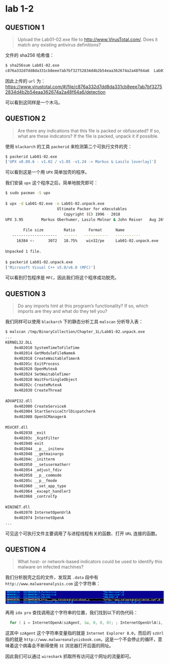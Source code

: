# lab 1-2

## QUESTION 1

> Upload the Lab01-02.exe file to http://www.VirusTotal.com/. Does it match
> any existing antivirus definitions?

文件的 sha256 哈希值：

```bash
$ sha256sum Lab01-02.exe
c876a332d7dd8da331cb8eee7ab7bf32752834d4b2b54eaa362674a2a48f64a6  Lab01-02.exe
```

因此上传的 `url` 为：https://www.virustotal.com/#/file/c876a332d7dd8da331cb8eee7ab7bf32752834d4b2b54eaa362674a2a48f64a6/detection

可以看到这同样是一个木马。

## QUESTION 2

> Are there any indications that this file is packed or obfuscated? If so, what are these indicators? If the file is packed, unpack it if possible.

使用 `blackarch` 的工具 `packerid` 来检测第二个可执行文件的壳：

```bash
$ packerid Lab01-02.exe
['UPX v0.89.6 - v1.02 / v1.05 -v1.24 -> Markus & Laszlo [overlay]']
```

可以看到这是一个用 `UPX` 简单加壳的程序。

我们安装 `upx` 这个程序之后，简单地脱壳即可：

```bash
$ sudo pacman -S upx

$ upx -d Lab01-02.exe -o Lab01-02.unpack.exe
                       Ultimate Packer for eXecutables
                          Copyright (C) 1996 - 2018
UPX 3.95        Markus Oberhumer, Laszlo Molnar & John Reiser   Aug 26th 2018

        File size         Ratio      Format      Name
   --------------------   ------   -----------   -----------
     16384 <-      3072   18.75%    win32/pe     Lab01-02.unpack.exe

Unpacked 1 file.

$ packerid Lab01-02.unpack.exe 
['Microsoft Visual C++ v5.0/v6.0 (MFC)']
```

可以看到打包程序是 `MFC`，因此我们将这个程序成功脱壳。

## QUESTION 3

> Do any imports hint at this program’s functionality? If so, which imports are they and what do they tell you?

我们同样可以使用 `blackarch` 下的静态分析工具 `malscan` 分析导入表：

```bash
$ malscan /tmp/BinaryCollection/Chapter_1L/Lab01-02.unpack.exe
...
KERNEL32.DLL
	0x402010 SystemTimeToFileTime
	0x402014 GetModuleFileNameA
	0x402018 CreateWaitableTimerA
	0x40201c ExitProcess
	0x402020 OpenMutexA
	0x402024 SetWaitableTimer
	0x402028 WaitForSingleObject
	0x40202c CreateMutexA
	0x402030 CreateThread

ADVAPI32.dll
	0x402000 CreateServiceA
	0x402004 StartServiceCtrlDispatcherA
	0x402008 OpenSCManagerA

MSVCRT.dll
	0x402038 _exit
	0x40203c _XcptFilter
	0x402040 exit
	0x402044 __p___initenv
	0x402048 __getmainargs
	0x40204c _initterm
	0x402050 __setusermatherr
	0x402054 _adjust_fdiv
	0x402058 __p__commode
	0x40205c __p__fmode
	0x402060 __set_app_type
	0x402064 _except_handler3
	0x402068 _controlfp

WININET.dll
	0x402070 InternetOpenUrlA
	0x402074 InternetOpenA
...
```

可见这个可执行文件主要调用了与进程线程有关的函数、打开 `URL` 连接的函数。

## QUESTION 4

> What host- or network-based indicators could be used to identify this malware on infected machines?

我们分析脱壳之后的文件，发现其 `.data` 段中有 `http://www.malwareanalysis.com` 这个字符串：

![02.exe.PEexplorer.data](./02.exe.PEexplorer.data.png)

再用 `ida pro` 查找调用这个字符串的位置，我们找到以下的伪代码：

```c
  for ( i = InternetOpenA(szAgent, 1u, 0, 0, 0); ; InternetOpenUrlA(i, szUrl, 0, 0, 0x80000000, 0) );
```

这其中 `szAgent` 这个字符串变量指的就是 `Internet Explorer 8.0`，而后的 `szUrl` 指的就是 `http://www.malwareanalysisbook.com`，这是一个不会停止的循环，意味着这个病毒会不断得使用 `IE` 浏览器打开后面的网址。

因此我们可以通过 `wireshark` 抓取所有访问这个网址的流量即可。

